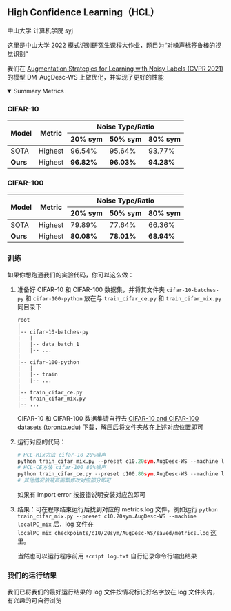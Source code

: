 ## High Confidence Learning（HCL）
中山大学 计算机学院 syj

这里是中山大学 2022 模式识别研究生课程大作业，题目为“对噪声标签鲁棒的视觉识别”

我们在 [Augmentation Strategies for Learning with Noisy Labels (CVPR 2021)](https://github.com/KentoNishi/Augmentation-for-LNL) 的模型 DM-AugDesc-WS 上做优化，并实现了更好的性能

<details open>
    <summary>Summary Metrics</summary>
    <h3>CIFAR-10</h3>
    <table>
        <thead>
            <tr>
                <th rowspan="2">Model</th>
                <th rowspan="2">Metric</th>
                <th colspan="3">Noise Type/Ratio</th>
            </tr>
            <tr>
                <th>20% sym</th>
                <th>50% sym</th>
                <th>80% sym</th>
            </tr>
            <tbody>
                <tr>
                    <td>SOTA</td>
                    <td>Highest</td>
                    <td>96.54%</td>
                    <td>95.64%</td>
                    <td>93.77%</td>
                </tr>
                <tr>
                    <td><strong>Ours</strong></td>
                    <td>Highest</td>
                    <td><strong>96.82%</strong></td>
                    <td><strong>96.03%</strong></td>
                    <td><strong>94.28%</strong></td>
                </tr>
            </tbody>
        </thead>
    </table>
    <h3>CIFAR-100</h3>
    <table>
        <thead>
            <tr>
                <th rowspan="2">Model</th>
                <th rowspan="2">Metric</th>
                <th colspan="3">Noise Type/Ratio</th>
            </tr>
            <tr>
                <th>20% sym</th>
                <th>50% sym</th>
                <th>80% sym</th>
            </tr>
            <tbody>
                <tr>
                    <td>SOTA</td>
                    <td>Highest</td>
                    <td>79.89%</td>
                    <td>77.64%</td>
                    <td>66.36%</td>
                </tr>
                <tr>
                    <td><strong>Ours</strong></td>
                    <td>Highest</td>
                    <td><strong>80.08%</strong></td>
                    <td><strong>78.01%</strong></td>
                    <td><strong>68.94%</strong></td>
                </tr>
            </tbody>
        </thead>
    </table>
</details>

### 训练

如果你想跑通我们的实验代码，你可以这么做：

1. 准备好 CIFAR-10 和 CIFAR-100 数据集，并将其文件夹 `cifar-10-batches-py` 和 `cifar-100-python` 放在与 `train_cifar_ce.py` 和 `train_cifar_mix.py` 同目录下

   ```
   root
   |
   |-- cifar-10-batches-py
   |   |
   |   |-- data_batch_1
   |   |-- ...
   |
   |-- cifar-100-python
   |   |
   |   |-- train
   |   |-- ...
   |
   |-- train_cifar_ce.py
   |-- train_cifar_mix.py
   |-- ...
   ```

   CIFAR-10 和 CIFAR-100 数据集请自行去 [CIFAR-10 and CIFAR-100 datasets (toronto.edu)](http://www.cs.toronto.edu/~kriz/cifar.html) 下载，解压后将文件夹放在上述对应位置即可

2. 运行对应的代码：

   ```python
   # HCL-Mix方法 cifar-10 20%噪声 
   python train_cifar_mix.py --preset c10.20sym.AugDesc-WS --machine localPC_mix
   # HCL-CE方法 cifar-100 80%噪声 
   python train_cifar_ce.py --preset c100.80sym.AugDesc-WS --machine localPC_ce
   # 其他情况依葫芦画瓢修改对应部分即可
   ```

   如果有 import error 按报错说明安装对应包即可

3. 结果：可在程序结束运行后找到对应的 metrics.log 文件，例如运行 `python train_cifar_mix.py --preset c10.20sym.AugDesc-WS --machine localPC_mix` 后，log 文件在 `localPC_mix_checkpoints/c10/20sym/AugDesc-WS/saved/metrics.log` 这里。

   当然也可以运行程序前用 `script log.txt` 自行记录命令行输出结果

### 我们的运行结果

我们已将我们的最好运行结果的 log 文件按情况标记好名字放在 log 文件夹内，有兴趣的可自行浏览
